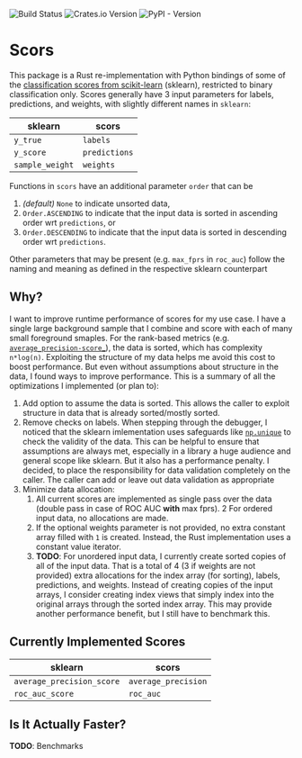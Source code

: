 ![Build Status](https://github.com/hanslovsky/scors/actions/workflows/CI.yml/badge.svg)
![Crates.io Version](https://img.shields.io/crates/v/scors)
![PyPI - Version](https://img.shields.io/pypi/v/scors)

# Scors

This package is a Rust re-implementation with Python bindings of some of the [classification scores from scikit-learn](https://scikit-learn.org/stable/api/sklearn.metrics.html) (sklearn),
restricted to binary classification only. Scores generally have 3 input parameters for labels, predictions, and weights, with slightly different names in `sklearn`:

| **sklearn**     | **scors**     |
| ----------------| --------------|
| `y_true`        | `labels`      |
| `y_score`       | `predictions` |
| `sample_weight` | `weights`     |

Functions in `scors` have an additional parameter `order` that can be 
 1. *(default)* `None` to indicate unsorted data,
 2. `Order.ASCENDING` to indicate that the input data is sorted in ascending order wrt `predictions`, or
 3. `Order.DESCENDING` to indicate that the input data is sorted in descending order wrt `predictions`.
 
Other parameters that may be present (e.g. `max_fprs` in `roc_auc`) follow the naming and meaning as defined in the respective sklearn counterpart

## Why?

I want to improve runtime performance of scores for my use case. I have a single large background sample that I combine and score with each of many small foreground smaples.
For the rank-based metrics (e.g. [`average_precision-score`_](https://scikit-learn.org/stable/modules/generated/sklearn.metrics.average_precision_score.html#sklearn.metrics.average_precision_score)),
the data is sorted, which has complexity `n*log(n)`. 
Exploiting the structure of my data helps me avoid this cost to boost performance.
But even without assumptions about structure in the data, I found ways to improve performance. 
This is a summary of all the optimizations I implemented (or plan to):

 1. Add option to assume the data is sorted. This allows the caller to exploit structure in data that is already sorted/mostly sorted.
 2. Remove checks on labels. When stepping through the debugger, I noticed that the sklearn imlementation uses safeguards like [`np.unique`](https://numpy.org/doc/stable/reference/generated/numpy.unique.html) to check the validity of the data.
    This can be helpful to ensure that assumptions are always met, especially in a library a huge audience and general scope like sklearn.
    But it also has a performance penalty.
    I decided, to place the responsibility for data validation completely on the caller.
    The caller can add or leave out data validation as appropriate
 3. Minimize data allocation:
    1. All current scores are implemented as single pass over the data (double pass in case of ROC AUC **with** max fprs).
    2  For ordered input data, no allocations are made.
    3. If the optional weights parameter is not provided, no extra constant array filled with `1` is created. Instead, the Rust implementation uses a constant value iterator.
    4. **TODO**: For unordered input data, I currently create sorted copies of all of the input data. That is a total of 4 (3 if weights are not provided) extra allocations for
       the index array (for sorting), labels, predictions, and weights. Instead of creating copies of the input arrays, I consider creating index views that simply index
       into the original arrays through the sorted index array. This may provide another performance benefit, but I still have to benchmark this.

## Currently Implemented Scores

| **sklearn**               | **scors**           |
| ------------------------- | ------------------- |
| `average_precision_score` | `average_precision` |
| `roc_auc_score`           | `roc_auc`           |

## Is It Actually Faster?

**TODO**: Benchmarks

